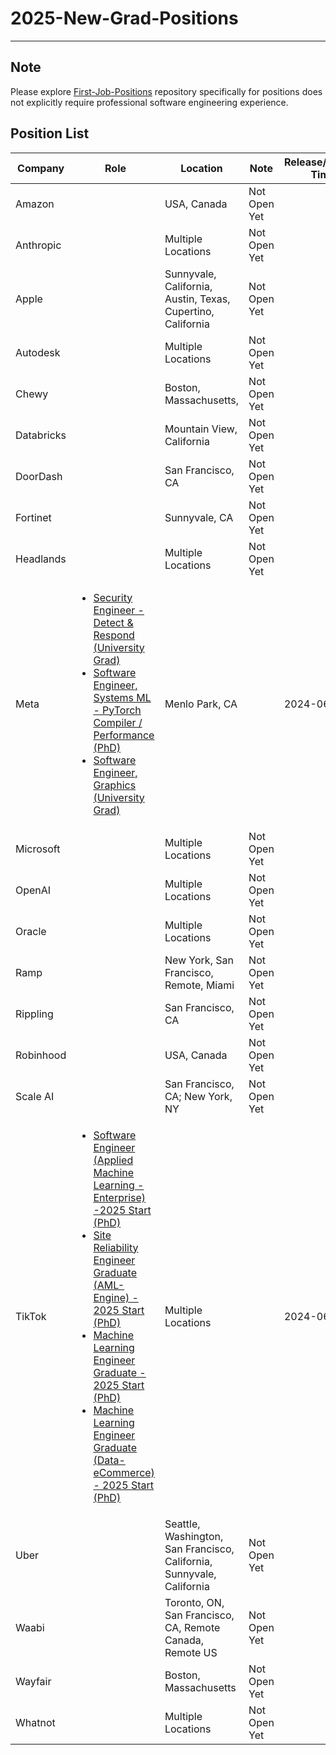 # 2025-New-Grad-Positions


--- 

## Note

Please explore [First-Job-Positions](https://github.com/Education-Victory/First-Job-Positions) repository specifically for positions does not explicitly require professional software engineering experience.


## Position List


| Company      | Role          | Location    |  Note                         | Release/Update Time   |
|--------------|---------------|-------------|-------------------------------|----------------|
| Amazon       |  | USA, Canada   |   Not Open Yet  |      |
| Anthropic       |  |  Multiple Locations   |  Not Open Yet   |      |
| Apple       |  | Sunnyvale, California, Austin, Texas, Cupertino, California   |   Not Open Yet  |      |
| Autodesk     |  | Multiple Locations |  Not Open Yet |      |
| Chewy     |  | Boston, Massachusetts,   |  Not Open Yet  |      |
| Databricks     |  | Mountain View, California |  Not Open Yet  |      |
| DoorDash     |  | San Francisco, CA   |  Not Open Yet |     |
| Fortinet     |  | Sunnyvale, CA   |  Not Open Yet  |     |
| Headlands     |  | Multiple Locations   |  Not Open Yet  |      |
| Meta       | <ul><li>[Security Engineer - Detect & Respond (University Grad)](https://www.metacareers.com/v2/jobs/2881237932018847/)</li><li>[Software Engineer, Systems ML - PyTorch Compiler / Performance (PhD)](https://www.metacareers.com/v2/jobs/2002504426814350/)</li><li>[Software Engineer, Graphics (University Grad)](https://www.metacareers.com/jobs/901817458417014/)</li></ul> | Menlo Park, CA |    | 2024-06-21     |
| Microsoft   |  | Multiple Locations   |  Not Open Yet   |      |
| OpenAI      | | Multiple Locations |  Not Open Yet   |      |
| Oracle      |  | Multiple Locations |  Not Open Yet   |     |
| Ramp        |    | New York, San Francisco, Remote, Miami  |   Not Open Yet  |     |
| Rippling    |    |San Francisco, CA   |  Not Open Yet   |     |
| Robinhood   |    |USA, Canada   |   Not Open Yet  |      |
| Scale AI    |   | San Francisco, CA; New York, NY |  Not Open Yet |      |
| TikTok     | <ul><li>[Software Engineer (Applied Machine Learning - Enterprise) -2025 Start (PhD)](https://jobs.bytedance.com/en/position/7376809999254161714/detail?spread=BSPP2KS)</li><li>[Site Reliability Engineer Graduate (AML- Engine) - 2025 Start (PhD)](https://jobs.bytedance.com/en/position/7376405969578461449/detail?spread=BSPP2KS)</li><li>[Machine Learning Engineer Graduate - 2025 Start (PhD)](https://careers.tiktok.com/position/7377874164580010267/detail)</li><li>[Machine Learning Engineer Graduate (Data-eCommerce) - 2025 Start (PhD)](https://careers.tiktok.com/position/7375226131165792521/detail)</li></ul> | Multiple Locations | | 2024-06-16 |
| Uber        |     | Seattle, Washington, San Francisco, California, Sunnyvale, California |  Not Open Yet  |     |
| Waabi       |    | Toronto, ON, San Francisco, CA, Remote Canada, Remote US |  Not Open Yet |      |
| Wayfair     |    | Boston, Massachusetts |  Not Open Yet |      |
| Whatnot     |    |  Multiple Locations | Not Open Yet |      |

